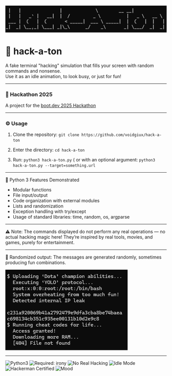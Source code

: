 ![Screenshot](img/title.png)
# 🚀 hack-a-ton

A fake terminal "hacking" simulation that fills your screen with random commands and nonsense.  
Use it as an idle animation, to look busy, or just for fun!

---

### 📅 Hackathon 2025
A project for the [boot.dev 2025 Hackathon](https://blog.boot.dev/news/hackathon-2025/)

---

### ⚙️ Usage

1. Clone the repository:  ```git clone https://github.com/voidgiux/hack-a-ton```

2. Enter the directory: ```cd hack-a-ton```

3. Run: ```python3 hack-a-ton.py```
( or with an optional argument: ```python3 hack-a-ton.py --target=something.url```

---

🐍 Python 3 Features Demonstrated
- Modular functions
- File input/output
- Code organization with external modules
- Lists and randomization
- Exception handling with try/except
- Usage of standard libraries: time, random, os, argparse

---

⚠️ Note:
The commands displayed do not perform any real operations — no actual hacking magic here!
They’re inspired by real tools, movies, and games, purely for entertainment.

---
🎲 Randomized output:
The messages are generated randomly, sometimes producing fun combinations.

![Screenshot](img/sample.png)

---

![Python3](https://img.shields.io/badge/language-python3-blue?logo=python&logoColor=white)
![Required: irony](https://img.shields.io/badge/required-sarcasm-purple)
![No Real Hacking](https://img.shields.io/badge/warning-no_real_hacking-red)
![Idle Mode](https://img.shields.io/badge/use_case:-idle_terminal-green)
![Hackerman Certified](https://img.shields.io/badge/hackerman-approved-9cf)
![Mood](https://img.shields.io/badge/mood-chaotic_good-orange)
